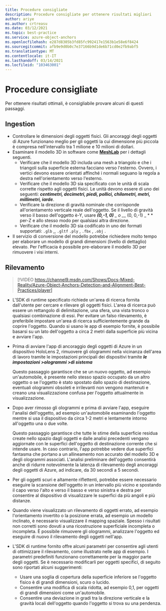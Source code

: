 ```yaml
---
title: Procedure consigliate
description: Procedure consigliate per ottenere risultati migliori
author: ariye
ms.author: crtreasu
ms.date: 03/12/2021
ms.topic: best-practice
ms.service: azure-object-anchors
ms.openlocfilehash: e287d8305b3fd85fc992417e1563b1e58e6f8424
ms.sourcegitcommit: afb9e9d0b0c7e37166b9d1de6b71cd0e2fb9abf5
ms.translationtype: MT
ms.contentlocale: it-IT
ms.lasthandoff: 03/14/2021
ms.locfileid: "103463001"
---
```

# <a name="best-practices"></a>Procedure consigliate

Per ottenere risultati ottimali, è consigliabile provare alcuni di questi passaggi.

## <a name="ingestion"></a>Ingestion

- Controllare le dimensioni degli oggetti fisici. Gli ancoraggi degli oggetti di Azure funzionano meglio per gli oggetti la cui dimensione più piccola è compresa nell'intervallo tra 1 milione e 10 milioni di dollari.
- Esaminare il modello 3D in software come [**MeshLab**](https://www.meshlab.net/) per i dettagli seguenti.
  - Verificare che il modello 3D includa una mesh a triangolo e che i triangoli sulla superficie esterna facciano verso l'esterno. Ovvero, i vertici devono essere orientati affinché i normali seguano la regola a destra nell'orientamento verso l'esterno.
  - Verificare che il modello 3D sia specificato con le unità di scala corrette rispetto agli oggetti fisici. Le unità devono essere di uno dei seguenti: ***centimetri, decimetri, piedi, pollici, chilometri, metri, millimetri, iarde***.
  - Verificare la direzione di gravità nominale che corrisponde all'orientamento verticale reale dell'oggetto. Se il livello di gravità verso il basso dell'oggetto è-Y, usare ***(0,-1, 0)** _ o _*_ (0, 0,-1) _ * * per-Z e allo stesso modo per qualsiasi altra direzione.
  - Verificare che il modello 3D sia codificato in uno dei formati supportati: `.glb` ,, `.gltf` `.ply` , `.fbx` , `.obj` .
- Il servizio di conversione del modello potrebbe richiedere molto tempo per elaborare un modello di grandi dimensioni (livello di dettaglio) elevato. Per l'efficacia è possibile pre-elaborare il modello 3D per rimuovere i visi interni.

## <a name="detection"></a>Rilevamento

> [!VIDEO https://channel9.msdn.com/Shows/Docs-Mixed-Reality/Azure-Object-Anchors-Detection-and-Alignment-Best-Practices/player]

- L'SDK di runtime specificato richiede un'area di ricerca fornita dall'utente per cercare e rilevare gli oggetti fisici. L'area di ricerca può essere un rettangolo di delimitazione, una sfera, una vista tronco o qualsiasi combinazione di essi. Per evitare un falso rilevamento, è preferibile impostare un'area di ricerca sufficientemente grande da coprire l'oggetto. Quando si usano le app di esempio fornite, è possibile basarsi su un lato dell'oggetto a circa 2 metri dalla superficie più vicina e avviare l'app.
- Prima di avviare l'app di ancoraggio degli oggetti di Azure in un dispositivo HoloLens 2, rimuovere gli ologrammi nella vicinanza dell'area di lavoro tramite le impostazioni principali dei dispositivi tramite ***le impostazioni >ologrammi >di sistema***

  Questo passaggio garantisce che se un nuovo oggetto, ad esempio un'automobile, è presente nello stesso spazio occupato da un altro oggetto o se l'oggetto è stato spostato dallo spazio di destinazione, eventuali ologrammi obsoleti e irrilevanti non vengono mantenuti e creano una visualizzazione confusa per l'oggetto attualmente in visualizzazione.
- Dopo aver rimosso gli ologrammi e prima di avviare l'app, eseguire l'analisi dell'oggetto, ad esempio un'automobile esaminando l'oggetto mentre si usa il dispositivo da circa 1-2 metri e lentamente intorno all'oggetto una o due volte.

  Questo passaggio garantisce che tutte le stime della superficie residua create nello spazio dagli oggetti e dalle analisi precedenti vengano aggiornate con le superfici dell'oggetto di destinazione corrente che si intende usare. In caso contrario, l'app potrebbe vedere due superfici fantasma che portano a un allineamento non accurato del modello 3D e degli ologrammi associati. L'analisi preliminare dell'oggetto consentirà anche di ridurre notevolmente la latenza di rilevamento degli ancoraggi degli oggetti di Azure, ad indicare, da 30 secondi a 5 secondi.
- Per gli oggetti scuri e altamente riflettenti, potrebbe essere necessario eseguire la scansione dell'oggetto in un intervallo più vicino e spostando il capo verso l'alto e verso il basso e verso sinistra e destra per consentire al dispositivo di visualizzare le superfici da più angoli e più distanze.
- Quando viene visualizzato un rilevamento di oggetti errato, ad esempio l'orientamento invertito o la posizione errata, ad esempio un modello inclinato, è necessario visualizzare il mapping spaziale. Spesso i risultati non corretti sono dovuti a una ricostruzione superficiale incompleta o incompleta. È possibile rimuovere gli ologrammi, analizzare l'oggetto ed eseguire di nuovo il rilevamento degli oggetti nell'app.
- L'SDK di runtime fornito offre alcuni parametri per consentire agli utenti di ottimizzare il rilevamento, come illustrato nelle app di esempio. I parametri predefiniti funzionano correttamente per la maggior parte degli oggetti. Se è necessario modificarli per oggetti specifici, di seguito sono riportati alcuni suggerimenti:
  - Usare una soglia di copertura della superficie inferiore se l'oggetto fisico è di grandi dimensioni, scuro o lucido.
  - Consentire una modifica di scala ridotta, ad esempio 0,1, per oggetti di grandi dimensioni come un'automobile.
  - Consentire una deviazione in gradi tra la direzione verticale e la gravità locali dell'oggetto quando l'oggetto si trova su una pendenza.
